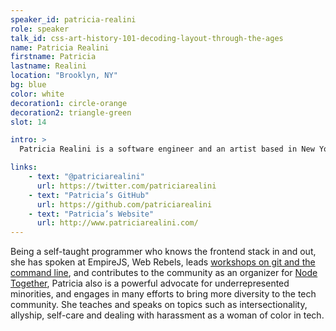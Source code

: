 ```yaml
---
speaker_id: patricia-realini
role: speaker
talk_id: css-art-history-101-decoding-layout-through-the-ages
name: Patricia Realini
firstname: Patricia
lastname: Realini
location: "Brooklyn, NY"
bg: blue
color: white
decoration1: circle-orange
decoration2: triangle-green
slot: 14

intro: >
  Patricia Realini is a software engineer and an artist based in New York City, where she works at Bustle.

links:
    - text: "@patriciarealini"
      url: https://twitter.com/patriciarealini
    - text: "Patricia’s GitHub"
      url: https://github.com/patriciarealini
    - text: "Patricia’s Website"
      url: http://www.patriciarealini.com/
---
```


<p>
Being a self-taught programmer who knows the frontend stack in and out, she has spoken at EmpireJS, Web Rebels, leads <a href="http://slides.com/patriciarealini/get-git-got#/">workshops on git and the command line</a>, and contributes to the community as an organizer for <a href="http://www.nodetogether.org/">Node Together</a>,
Patricia also is a powerful advocate for underrepresented minorities, and engages in many efforts to bring more diversity to the tech community. She teaches and speaks on topics such as intersectionality, allyship, self-care and dealing with harassment as a woman of color in tech.
</p>
